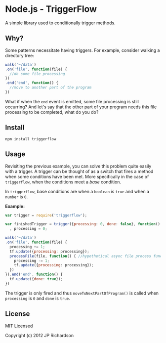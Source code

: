 Node.js - TriggerFlow
==================

A simple library used to conditionally trigger methods.



Why?
----

Some patterns necessitate having triggers. For example, consider walking a directory tree:

```javascript
walk('~/data')
.on('file', function(file) {
  //do some file processing
})
.end('end', function() {
  //move to another part of the program
})
```

What if when the `end` event is emitted, some file processing is still occurring? And let's say that the other part of your program needs this file processing to be completed, what do you do?



Install
-------

    npm install triggerflow



Usage
-----

Revisiting the previous example, you can solve this problem quite easily with a trigger. A trigger can be thought of as a switch that fires a method when some conditions have been met. More specifically in the case of `triggerflow`, when the conditions meet a *base* condition.

In `triggerflow`, base conditions are when a `boolean` is `true` and when a `number` is `0`.

**Example:**

```javascript
var trigger = require('triggerflow');

var finishedTrigger = trigger({processing: 0, done: false}, function() { moveToNextPartOfProgram() })
  , processing = 0;

walk('~/data')
.on('file', function(file) {
  processing += 1;
  tf.update({processing: processing});
  processFile(file, function() { //hypothetical async file process function
    processing -= 1;
    tf.update({processing: processing});
  })
}).end('end', function() {
  tf.update({done: true});
})
```
The trigger is only fired and thus `moveToNextPartOfProgram()` is called when `processing` is `0` and `done` is `true`.




License
-------

MIT Licensed

Copyright (c) 2012 JP Richardson
